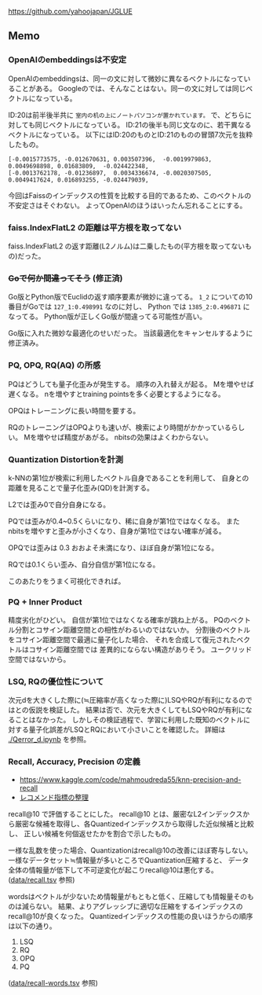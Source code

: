<https://github.com/yahoojapan/JGLUE>

## Memo

### OpenAIのembeddingsは不安定

OpenAIのembeddingsは、同一の文に対して微妙に異なるベクトルになっていることがある。
Googleのでは、そんなことはない。同一の文に対しては同じベクトルになっている。

ID:20は前半後半共に `室内の机の上にノートパソコンが置かれています。` で、どちらに対しても同じベクトルになっている。
ID:21の後半も同じ文なのに、若干異なるベクトルになっている。
以下にはID:20のものとID:21のものの冒頭7次元を抜粋したもの。

```
[-0.0015773575, -0.012670631, 0.003507396,  -0.0019979863, 0.0049698898, 0.01683809,  -0.024422348,
[-0.0013762178, -0.01236897,  0.0034336674, -0.0020307505, 0.0049417624, 0.016893255, -0.024479039,
```

今回はFaissのインデックスの性質を比較する目的であるため、このベクトルの不安定さはそぐわない。
よってOpenAIのほうはいったん忘れることにする。

### faiss.IndexFlatL2 の距離は平方根を取ってない

faiss.IndexFlatL2 の返す距離(L2ノルム)は二乗したもの(平方根を取ってないもの)だった。

### ~~Goで何か間違ってそう~~ (修正済)

Go版とPython版でEuclidの返す順序要素が微妙に違ってる。
`1_2` についての10番目がGoでは `127_1:0.498991` なのに対し、
Python では `1385_2:0.496871` になってる。
Python版が正しくGo版が間違ってる可能性が高い。

Go版に入れた微妙な最適化のせいだった。
当該最適化をキャンセルするように修正済み。

### PQ, OPQ, RQ(AQ) の所感

PQはどうしても量子化歪みが発生する。
順序の入れ替えが起る。
Mを増やせば遅くなる。
nを増やすとtraining pointsを多く必要とするようになる。

OPQはトレーニングに長い時間を要する。

RQのトレーニングはOPQよりも速いが、検索により時間がかかっているらしい。
Mを増やせば精度があがる。
nbitsの効果はよくわからない。

### Quantization Distortionを計測

k-NNの第1位が検索に利用したベクトル自身であることを利用して、
自身との距離を見ることで量子化歪み(QD)を計測する。

L2では歪み0で自分自身になる。

PQでは歪みが0.4~0.5くらいになり、稀に自身が第1位ではなくなる。
またnbitsを増やすと歪みが小さくなり、自身が第1位ではない確率が減る。

OPQでは歪みは 0.3 おおよそ未満になり、ほぼ自身が第1位になる。

RQでは0.1くらい歪み、自分自信が第1位になる。

このあたりをうまく可視化できれば。

### PQ + Inner Product

精度劣化がひどい。
自信が第1位ではなくなる確率が跳ね上がる。
PQのベクトル分割とコサイン距離空間との相性がわるいのではないか。
分割後のベクトルをコサイン距離空間で最適に量子化した場合、
それを合成して復元されたベクトルはコサイン距離空間では
差異的にならない構造がありそう。
ユークリッド空間ではないから。

### LSQ, RQの優位性について

次元dを大きくした際に(≒圧縮率が高くなった際に)LSQやRQが有利になるのではとの仮説を検証した。
結果は否で、次元を大きくしてもLSQやRQが有利になることはなかった。
しかしその検証過程で、学習に利用した既知のベクトルに対する量子化誤差がLSQとRQにおいて小さいことを確認した。
詳細は [./Qerror_d.ipynb](./Qerror_d.ipynb) を参照。

### Recall, Accuracy, Precision の定義

*   <https://www.kaggle.com/code/mahmoudreda55/knn-precision-and-recall>
*   [レコメンド指標の整理](https://zenn.dev/hellorusk/articles/7e336fd3c6be20a8f8d1)

recall@10 で評価することにした。
recall@10 とは、厳密なL2インデックスから厳密な候補を取得し、各Quantizedインデックスから取得した近似候補と比較し、
正しい候補を何個返せたかを割合で示したもの。

一様な乱数を使った場合、Quantizationはrecall@10の改善にほぼ寄与しない。
一様なデータセット≒情報量が多いところでQuantization圧縮すると、
データ全体の情報量が低下して不可逆変化が起こりrecall@10は悪化する。
([data/recall.tsv](./data/recall.tsv) 参照)

wordsはベクトルが少ないため情報量がもともと低く、圧縮しても情報量そのものは減らない。
結果、よりアグレッシブに適切な圧縮をするインデックスのrecall@10が良くなった。
Quantizedインデックスの性能の良いほうからの順序は以下の通り。

1. LSQ
2. RQ
3. OPQ
4. PQ

([data/recall-words.tsv](./data/recall-words.tsv) 参照)
